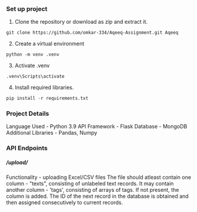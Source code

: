 ### Set up project

1. Clone the repository or download as zip and extract it.
```
git clone https://github.com/omkar-334/Aqeeq-Assignment.git Aqeeq
```
2. Create a virtual environment
```
python -m venv .venv
```
3. Activate .venv
```
.venv\Scripts\activate
```
4. Install required libraries.
```python
pip install -r requirements.txt
```

### Project Details 
Language Used - Python 3.9 
API Framework - Flask 
Database - MongoDB 
Additional Libraries - Pandas, Numpy 

### API Endpoints 

##### /upload/<filepath> 
Functionality - uploading Excel/CSV files 
The file should atleast contain one column - "texts", consisting of unlabeled text records. 
It may contain another column - 'tags', consisting of arrays of tags. If not present, the column is added. 
The ID of the next record in the database is obtained and then assigned consecutively to current records. 

